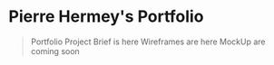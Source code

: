 # Pierre Hermey's Portfolio

>Portfolio Project
>Brief is here
>Wireframes are here
>MockUp are coming soon

